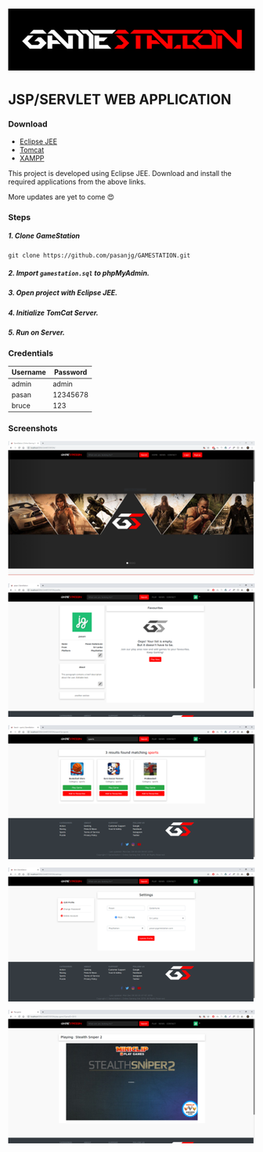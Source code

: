 ![Image](WebContent/images/GameStation.png)


# JSP/SERVLET WEB APPLICATION
### Download 

- [Eclipse JEE](https://www.eclipse.org/downloads/)
- [Tomcat](https://tomcat.apache.org/download-80.cgi)
- [XAMPP](https://www.apachefriends.org/download.html)

This project is developed using Eclipse JEE. Download and install the required applications from the above links.

More updates are yet to come :heart_eyes:


### Steps
##### 1. Clone GameStation

    git clone https://github.com/pasanjg/GAMESTATION.git

##### 2. Import `gamestation.sql` to phpMyAdmin.

##### 3. Open project with Eclipse JEE.

##### 4. Initialize TomCat Server.

##### 5. Run on Server.



### Credentials

| Username | Password |
| -------- | -------- |
| admin    | admin    |
| pasan    | 12345678 |
| bruce    | 123      |



### Screenshots

![HomePage](WebContent/images/screenshots/screen1.PNG)

![](WebContent/images/screenshots/screen2.PNG)

![](WebContent/images/screenshots/screen3.PNG)

![](WebContent/images/screenshots/screen4.PNG)

![](WebContent/images/screenshots/screen5.PNG)